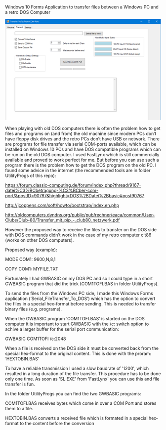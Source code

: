 # 

Windows 10 Forms Application to transfer files between a Windows PC and a retro DOS Computer

![gallery](https://github.com/RoSchmi/Serial_FileTransfer_To_DOS/blob/master/pictures/SerialFileTransferTransmit.png)

When playing with old DOS computers there is often the problem how to get files and programs on (and from)  the old machine since modern PCs don’t have floppy disk drives and the retro PCs don’t have USB or network.
There are programs for file transfer via serial COM-ports available, which can be installed on Windows 10 PCs and have DOS compatible programs which can be run on the old DOS computer.
I used FastLynx which is still commercially available and proved to work perfect for me. 
But before you can use such a program there is the problem how to get the DOS program on the old PC.
I found some advice in the internet (the recommended tools are in folder UtilityProgs of this repo):

https://forum.classic-computing.de/forum/index.php?thread/9167-datei%C3%BCbetragung-%C3%BCber-com-port/&postID=90767&highlight=DOS%2BDatei%2Bbasic#post90767

http://jcoppens.com/soft/howto/bootstrap/index.en.php

http://oldcomputers.dyndns.org/public/pub/rechner/eaca/common/User-Clubs/Club-80/Transfer_mit_pip_-_club80_netzwerk.pdf

However the proposed way to receive the files to transfer on the DOS side with DOS commands didn’t work in the case of my retro computer c’t86 (works on other DOS computers).

Proposed way (example):

MODE COM1: 9600,N,8,1

COPY COM1: MYFILE.TXT

Fortunately I had GWBASIC on my DOS PC and so I could type in a short GWBASIC program that did the trick (COM1TOFI.BAS in folder UtilityProgs).

To send the files from the Windows PC side, I made this Windows Forms application (‘Serial_FileTransfer_To_DOS’) which has the option to convert the files in a special hex-format before sending. This is needed to transfer binary files (e.g. programs).

When the GWBASIC program ‘COM1TOFI.BAS’ is started on the DOS computer it is important to start GWBASIC with the /c: switch option to achive a larger buffer for the serial port communication:

GWBASIC COM1TOFI /c:2048

When a file is received on the DOS side it must be converted back from the special hex-format to the original content. 
This is done with the proram: ‘HEXTOBIN.BAS’

To have a reliable transmission I used a slow baudrate of '1200', which resulted in a long duration of the file transfer. 
This procedure has to be done only one time. As soon as 'SL.EXE' from 'FastLynx' you can use this and file transfer is fun.


In the folder UtilityProgs you can find the two GWBASIC programs:

COM1TOFI.BAS receives bytes which come in over a COM Port and stores them to a file.

HEXTOBIN.BAS converts a received file which is formated in a special hex-format to the content before the conversion




